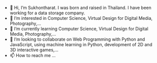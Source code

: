 - 👋 Hi, I’m Sukhontharat. I was born and raised in Thailand. I have been working for a data storage company.
- 👀 I’m interested in Computer Science, Virtual Design for Digital Media, Photography,...
- 🌱 I’m currently learning Computer Science, Virtual Design for Digital Media, Photography,...
- 💞️ I’m looking to collaborate on Web Programming with Python and JavaScript, using machine learning in Python, development of 2D and 3D interactive games,...
- 📫 How to reach me ...

<!---
SukhontharatW/SukhontharatW is a ✨ special ✨ repository because its `README.md` (this file) appears on your GitHub profile.
You can click the Preview link to take a look at your changes.
--->
